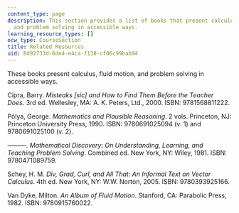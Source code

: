 ```yaml
---
content_type: page
description: This section provides a list of books that present calculus, fluid motion,
  and problem solving in accessible ways.
learning_resource_types: []
ocw_type: CourseSection
title: Related Resources
uid: 8d92733d-6de4-e4ca-f138-cf06c99bab94
---
```


These books present calculus, fluid motion, and problem solving in accessible ways.

Cipra, Barry. _Misteaks \[sic\] and How to Find Them Before the Teacher Does_. 3rd ed. Wellesley, MA: A. K. Peters, Ltd., 2000. ISBN: 9781568811222.

Pólya, George. _Mathematics and Plausible Reasoning_. 2 vols. Princeton, NJ: Princeton University Press, 1990. ISBN: 9780691025094 (v. 1) and 9780691025100 (v. 2).

———. _Mathematical Discovery: On Understanding, Learning, and Teaching Problem Solving_. Combined ed. New York, NY: Wiley, 1981. ISBN: 9780471089759.

Schey, H. M. _Div, Grad, Curl, and All That: An Informal Text on Vector Calculus_. 4th ed. New York, NY: W.W. Norton, 2005. ISBN: 9780393925166.

Van Dyke, Milton. _An Album of Fluid Motion_. Stanford, CA: Parabolic Press, 1982. ISBN: 9780915760022.